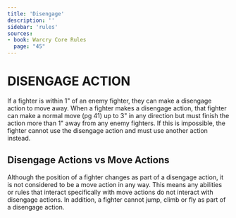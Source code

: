```yaml
---
title: 'Disengage'
description: ''
sidebar: 'rules'
sources:
- book: Warcry Core Rules
  page: "45"
---
```

# DISENGAGE ACTION

If a fighter is within 1" of an enemy fighter, they can make a disengage action to move away. When a fighter makes a disengage action, that fighter can make a normal move (pg 41) up to 3" in any direction but must finish the action more than 1" away from any enemy fighters. If this is impossible, the fighter cannot use the disengage action and must use another action instead.

## Disengage Actions vs Move Actions

Although the position of a fighter changes as part of a disengage action, it is not considered to be a move action in any way. This means any abilities or rules that interact specifically with move actions do not interact with disengage actions. In addition, a fighter cannot jump, climb or fly as part of a disengage action. 
